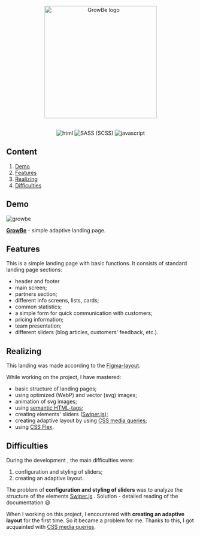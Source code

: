 <br>
<div align="center">
  <a href="https://egoromanoff.github.io/growbe_landing/" target="_blank" title="'GrowBe' Demo Link">
    <img alt="GrowBe logo" src="https://user-images.githubusercontent.com/67374276/189452332-93c49ca6-c799-4c60-8758-249d2d9308a5.svg" width="300px">
  </a>
</div>
<br>
<div align="center">

  ![html](https://user-images.githubusercontent.com/67374276/189452045-99a6d953-0060-4516-8cc2-541d6d9f5aa4.svg)
  ![SASS (SCSS)](https://user-images.githubusercontent.com/67374276/189452060-c4c98ceb-33fe-4798-9ccd-936e01db3228.svg)
  ![javascript](https://user-images.githubusercontent.com/67374276/189452078-4adc4928-e38e-4079-93e7-f32ee5cb667d.svg)


</div>

## Content
1. [Demo](#demo)
2. [Features](#features)
3. [Realizing](#realizing)
4. [Difficulties](#difficulties)

## Demo

![growbe](https://user-images.githubusercontent.com/67374276/189453763-3b726a78-b55d-4e0c-8744-a91eeebc3b5e.png)

[**GrowBe**](https://egoromanoff.github.io/growbe_landing/) - simple adaptive landing page.

## Features
This is a simple landing page with basic functions. It consists of standard landing page sections:
* header and footer
* main screen;
* partners section;
* different info screens, lists, cards;
* common statistics;
* a simple form for quick communication with customers;
* pricing information;
* team presentation;
* different sliders (blog articles, customers' feedback, etc.).

## Realizing
This landing was made according to the [Figma-layout](https://www.figma.com/file/6eFW6rR3QTgNqxf7OVhfsd/GrowBe).

While working on the project, I have mastered:
* basic structure of landing pages;
* using optimized (WebP) and vector (svg) images;
* animation of svg images;
* using [semantic HTML-tags](https://www.w3schools.com/html/html5_semantic_elements.asp);
* creating elements' sliders ([Swiper.js](https://swiperjs.com/get-started));
* creating adaptive layout by using [CSS media queries](https://developer.mozilla.org/en-US/docs/Web/CSS/Media_Queries/Using_media_queries);
* using [CSS Flex](https://www.w3.org/TR/css-flexbox-1/).

## Difficulties
During the development , the main difficulties were:
1. configuration and styling of sliders;
2. creating an adaptive layout.

The problem of **configuration and styling of sliders** was to analyze the structure of the elements [Swiper.js](https://swiperjs.com/get-started) . Solution - detailed reading of the documentation 😃

When I working on this project, I encountered with **creating an adaptive layout** for the first time. So it became a problem for me. Thanks to this, I got acquainted with [CSS media queries](https://developer.mozilla.org/en-US/docs/Web/CSS/Media_Queries/Using_media_queries).
